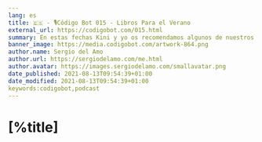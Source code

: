 ```yaml
---
lang: es
title: 🇪🇸 - 🎙Código Bot 015 - Libros Para el Verano
external_url: https://codigobot.com/015.html
summary: En estas fechas Kini y yo os recomendamos algunos de nuestros libros favoritos
banner_image: https://media.codigobot.com/artwork-864.png
author.name: Sergio del Amo
author.url: https://sergiodelamo.com/me.html
author.avatar: https://images.sergiodelamo.com/smallavatar.png 
date_published: 2021-08-13T09:54:39+01:00
date_modified: 2021-08-13T09:54:39+01:00
keywords:codigobot,podcast
---
```


# [%title]